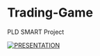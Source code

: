 # Trading-Game
PLD SMART Project



[![PRESENTATION](https://github.com/YahiaBellamine/trading-game/assets/94708849/10b058a4-15a0-4f6a-932d-d5ce5fe2847d)](https://www.youtube.com/watch?v=IWun1KzCDT4&t=41s)

